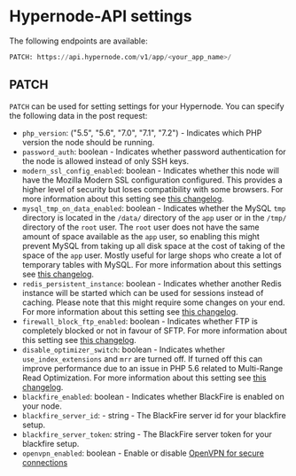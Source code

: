 # Hypernode-API settings
The following endpoints are available:
```python
PATCH: https://api.hypernode.com/v1/app/<your_app_name>/
```

## PATCH
`PATCH` can be used for setting settings for your Hypernode. You can specify the following data in the post request:

- `php_version`: ("5.5", "5.6", "7.0", "7.1", "7.2") - Indicates which PHP version the node should be running.
- `password_auth`: boolean - Indicates whether password authentication for the node is allowed instead of only SSH keys.
- `modern_ssl_config_enabled`: boolean - Indicates whether this node will have the Mozilla Modern SSL configuration 
configured. This provides a higher level of security but loses compatibility with some browsers. For more information 
about this setting see [this changelog](https://support.hypernode.com/changelog/release-4582-updated-configurable-ssl-ciphers/).
- `mysql_tmp_on_data_enabled`: boolean - Indicates whether the MySQL `tmp` directory is located in the `/data/` 
directory of the `app` user or in the `/tmp/` directory of the `root` user. The `root` user does not have the same amount
of space available as the `app` user, so enabling this might prevent MySQL from taking up all disk space at the cost of
taking of the space of the `app` user. Mostly useful for large shops who create a lot of temporary tables with MySQL. 
For more information about this settings see [this changelog](https://support.hypernode.com/changelog/release-5133-configurable-mysql-temporary-directory-extra-space/).
- `redis_persistent_instance`: boolean - Indicates whether another Redis instance will be started which can be used for 
sessions instead of caching. Please note that this might require some changes on your end. For more information about this setting see [this changelog](https://support.hypernode.com/changelog/experimental-changes-redis-sessions-aws-performance/).
- `firewall_block_ftp_enabled`: boolean - Indicates whether FTP is completely blocked or not in favour of SFTP. For 
more information about this setting see [this changelog](https://support.hypernode.com/changelog/release-5340-block-ftp-access-sftp-used-systems-tweaks/).
- `disable_optimizer_switch`: boolean - Indicates whether `use_index_extensions` and `mrr` are turned off. If turned off 
this can improve performance due to an issue in PHP 5.6 related to Multi-Range Read Optimization. For more information about
this setting see [this changelog](https://support.hypernode.com/changelog/release-5340-block-ftp-access-sftp-used-systems-tweaks/).
- `blackfire_enabled`: boolean - Indicates whether BlackFire is enabled on your node.
- `blackfire_server_id`: - string - The BlackFire server id for your blackfire setup.
- `blackfire_server_token`: string - The BlackFire server token for your blackfire setup.
- `openvpn_enabled`: boolean - Enable or disable [OpenVPN for secure connections](/Documentation/hypernode-vpn/README.md)

